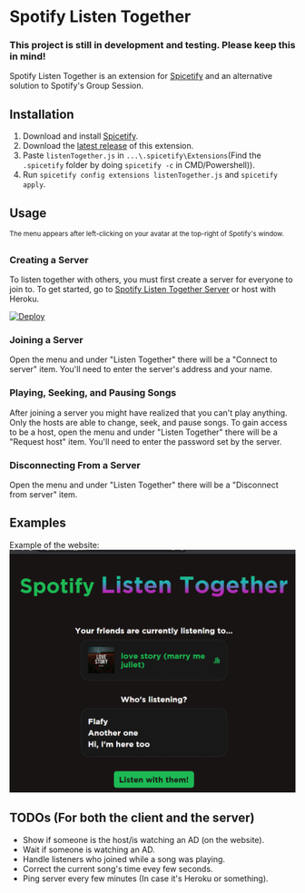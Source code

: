 # Spotify Listen Together
### This project is still in development and testing. Please keep this in mind!
Spotify Listen Together is an extension for [Spicetify](https://spicetify.app/) and an alternative solution to Spotify's Group Session.

## Installation
1. Download and install [Spicetify](https://spicetify.app/docs/getting-started/installation).
2. Download the [latest release](https://github.com/FlafyDev/spotify-listen-together/releases/latest) of this extension.
3. Paste `listenTogether.js` in `...\.spicetify\Extensions`(Find the `.spicetify` folder by doing `spicetify -c` in CMD/Powershell)).
4. Run `spicetify config extensions listenTogether.js` and `spicetify apply`.

## Usage
<sup>The menu appears after left-clicking on your avatar at the top-right of Spotify's window.</sup>

### Creating a Server
To listen together with others, you must first create a server for everyone to join to.
To get started, go to [Spotify Listen Together Server](https://github.com/FlafyDev/spotify-listen-together-server) or host with Heroku.

[![Deploy](https://www.herokucdn.com/deploy/button.svg)](https://heroku.com/deploy?template=https://github.com/FlafyDev/spotify-listen-together-server)

### Joining a Server
Open the menu and under "Listen Together" there will be a "Connect to server" item. You'll need to enter the server's address and your name.

### Playing, Seeking, and Pausing Songs
After joining a server you might have realized that you can't play anything. Only the hosts are able to change, seek, and pause songs. To gain access to be a host, open the menu and under "Listen Together" there will be a "Request host" item. You'll need to enter the password set by the server.

### Disconnecting From a Server
Open the menu and under "Listen Together" there will be a "Disconnect from server" item.

## Examples
Example of the website:
![Website](examples/web.png)

## TODOs (For both the client and the server)
- Show if someone is the host/is watching an AD (on the website).
- Wait if someone is watching an AD.
- Handle listeners who joined while a song was playing.
- Correct the current song's time evey few seconds.
- Ping server every few minutes (In case it's Heroku or something).
